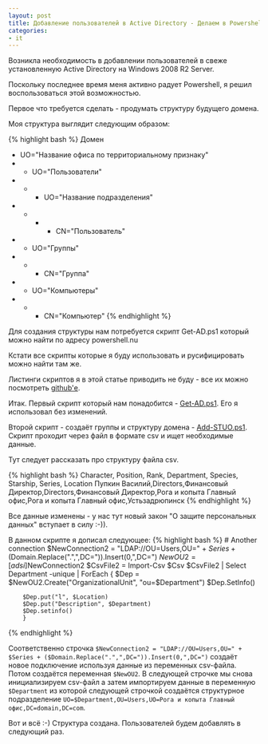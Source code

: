 ```yaml
---
layout: post
title: Добавление пользователей в Active Directory - Делаем в Powershell
categories:
- it
---
```

Возникла необходимость в добавлении пользователей в свеже установленную Active Directory на Windows 2008 R2 Server.

Поскольку последнее время меня активно радует Powershell, я решил воспользоваться этой возможностью.

Первое что требуется сделать - продумать структуру будущего домена.

Моя структура выглядит следующим образом:

{% highlight bash %}
Домен
- UO="Название офиса по территориальному признаку"
- - UO="Пользователи"
- - - UO="Название подразделения"
- - - - CN="Пользователь"
- - UO="Группы"
- - - CN="Группа"
- - UO="Компьютеры"
- - - CN="Компьютер"
{% endhighlight %}

Для создания структуры нам потребуется скрипт Get-AD.ps1 который можно найти по адресу powershell.nu

Кстати все скрипты которые я буду использовать и русифицировать можно найти там же.

Листинги скриптов я в этой статье приводить не буду - все их можно посмотреть [github'е](https://github.com/stillru/PersonalPakage/tree/master/Scripts/Powershell/AD-Scripts).

Итак. Первый скрипт который нам понадобится - [Get-AD.ps1](https://raw.github.com/stillru/PersonalPakage/master/Scripts/Powershell/AD-Scripts/Get-AD.ps1). Его я использовал без изменений.

Второй скрипт - создаёт группы и структуру домена - [Add-STUO.ps1](https://raw.github.com/stillru/PersonalPakage/master/Scripts/Powershell/AD-Scripts/Add-STUO.ps1). Скрипт проходит через файл в формате csv и ищет необходимые данные.

Тут следует рассказать про структуру файла csv.

{% highlight bash %}
Character, Position, Rank, Department, Species, Starship, Series, Location
Пупкин Василий,Directors,Финансовый Директор,Directors,Финансовый Директор,Рога и копыта Главный офис,Рога и копыта Главный офис,Устьзадрюпинск
{% endhighlight %}

Все данные изменены - у нас тут новый закон "О защите персональных данных" вступает в силу :-)).

В данном скрипте я дописал следующее:
{% highlight bash %}
		# Another connection
		$NewConnection2 = "LDAP://OU=Users,OU=" + $Series + ($Domain.Replace(".",",DC=")).Insert(0,",DC=")
		$NewOU2 = [adsi]$NewConnection2
		$CsvFile2 = Import-Csv $Csv
		$CsvFile2 | Select Department -unique | ForEach {
		$Dep = $NewOU2.Create("OrganizationalUnit", "ou=$Department")
		$Dep.SetInfo()

		$Dep.put("l", $Location)
		$Dep.put("Description", $Department)
		$Dep.setinfo()
		}
{% endhighlight %}

Соответственно строчка `$NewConnection2 = "LDAP://OU=Users,OU=" + $Series + ($Domain.Replace(".",",DC=")).Insert(0,",DC=")` создаёт новое подключение используя данные из переменных csv-файла. Потом создаётся переменная `$NewOU2`. В следующей строчке мы снова инициализируем csv-файл а затем импортируем данные в переменную `$Department` из которой следующей строчкой создаётся структурное подразделение `UO=$Department,OU=Users,UO=Рога и копыта Главный офис,DC=domain,DC=com`.

Вот и всё :-) Структура создана. Пользователей будем добавлять в следующий раз.